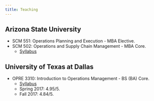 ```yaml
---
title: Teaching
---
```


## Arizona State University

* SCM 551: Operations Planning and Execution - MBA Elective.
* SCM 502: Operations and Supply Chain Management - MBA Core.
  * [Syllabus](/files/SCM-502-Syllabus-HG.html)

## University of Texas at Dallas

* OPRE 3310: Introduction to Operations Management - BS (BA) Core.
  * [Syllabus](/files/syllabus-opre-3310-fall-2017.PDF)
  * Spring 2017: 4.95/5.
  * Fall 2017: 4.84/5. 
